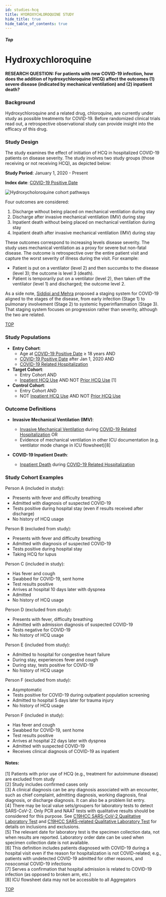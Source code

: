 ```yaml
---
id: studies-hcq
title: HYDROXYCHLOROQUINE STUDY
hide_title: true
hide_table_of_contents: true
---
```


##### Top

# Hydroxychloroquine

**RESEARCH QUESTION: For patients with new COVID-19 infection, how does the addition of hydroxychloroquine (HCQ) affect the outcomes (1) severe disease (indicated by mechanical ventilation) and (2) inpatient death?**

### Background

Hydroxychloroquine and a related drug, chloroquine, are currently under study as possible treatments for COVID-19. Before randomized clinical trials read out, a retrospective observational study can provide insight into the efficacy of this drug.

### Study Design

The study examines the effect of initiation of HCQ in hospitalized COVID-19 patients on disease severity. The study involves two study groups (those receiving or not receiving HCQ), as depicted below:

**Study Period**: January 1, 2020 - Present

**Index date**: [COVID-19 Positive Date](/docs/cohorts#covid-19-positive-date)

![Hydroxycholoroquine cohort pathways](hydroxy_cohorts.png)

Four outcomes are considered:

1. Discharge without being placed on mechanical ventilation during stay
2. Discharge after invasive mechanical ventilation (IMV) during stay
3. Inpatient death without being placed on mechanical ventilation during stay
4. Inpatient death after invasive mechanical ventilation (IMV) during stay

These outcomes correspond to increasing levels disease severity. The study uses mechanical ventilation as a proxy for severe but non-fatal disease. The outcome is retrospective over the entire patient visit and capture the worst severity of illness during the visit. For example:

* Patient is put on a ventilator (level 2) and then succumbs to the disease (level 3); the outcome is level 3 (death).
* Patient is temporarily put on a ventilator (level 2), then taken off the ventilator (level 1) and discharged; the outcome level 2.

As a side note, [Siddiqi and Mehra](https://www.ncbi.nlm.nih.gov/pmc/articles/PMC7118652/) proposed a staging system for COVID-19 aligned to the stages of the disease, from early infection (Stage 1) to pulmonary involvement (Stage 2) to systemic hyperinflammation (Stage 3). That staging system focuses on progression rather than severity, although the two are related.

[TOP](#top)

### Study Populations

* **Entry Cohort**:
  * Age at [COVID-19 Positive Date](/docs/cohorts#covid-19-positive-date) ≥ 18 years AND
  * [COVID-19 Positive Date](/docs/cohorts#covid-19-positive-date) after Jan 1, 2020 AND
  * [COVID-19 Related Hospitalization](/docs/cohorts#covid-19-related-hospitalization)
* **Target Cohort**:
  * Entry Cohort AND
  * [Inpatient HCQ Use](/docs/cohorts#inpatient-hcq-use) AND NOT [Prior HCQ Use](/docs/cohorts#prior-hcq-use) [1]
* **Control Cohort**:
  * Entry Cohort AND
  * NOT [Inpatient HCQ Use](/docs/cohorts#inpatient-hcq-use) AND NOT [Prior HCQ Use](/docs/cohorts#prior-hcq-use)

### Outcome Definitions

* **Invasive Mechanical Ventilation (IMV)**:
  * [Invasive Mechanical Ventilation](/docs/cohorts#invasive-mechanical-ventilation) during [COVID-19 Related Hospitalization](/docs/cohorts#covid-19-related-hospitalization) OR
  * Evidence of mechanical ventilation in other ICU documentation (e.g. ventilator mode change in ICU flowsheet)[8]

* **COVID-19 Inpatient Death**:
  * [Inpatient Death](/docs/cohorts#inpatient-death) during [COVID-19 Related Hospitalization](/docs/cohorts#covid-19-related-hospitalization)


### Study Cohort Examples

Person A (included in study):
* Presents with fever and difficulty breathing
* Admitted with diagnosis of suspected COVID-19
* Tests positive during hospital stay (even if results received after discharge)
* No history of HCQ usage

Person B (excluded from study):
* Presents with fever and difficulty breathing
* Admitted with diagnosis of suspected COVID-19
* Tests positive during hospital stay
* Taking HCQ for lupus

Person C (included in study):
* Has fever and cough
* Swabbed for COVID-19, sent home
* Test results positive
* Arrives at hospital 10 days later with dyspnea
* Admitted
* No history of HCQ usage

Person D (excluded from study):
* Presents with fever, difficulty breathing
* Admitted with admission diagnosis of suspected COVID-19
* Tests negative for COVID-19
* No history of HCQ usage

Person E (included from study):
* Admitted to hospital for congestive heart failure
* During stay, experiences fever and cough
* During stay, tests positive for COVID-19
* No history of HCQ usage

Person F (excluded from study):
* Asymptomatic
* Tests positive for COVID-19 during outpatient population screening
* Admitted to hospital 5 days later for trauma injury
* No history of HCQ usage

Person F (included in study):
* Has fever and cough
* Swabbed for COVID-19, sent home
* Test results positive
* Arrives at hospital 22 days later with dyspnea
* Admitted with suspected COVID-19
* Receives clinical diagnosis of COVID-19 as inpatient

#### Notes:
[1] Patients with prior use of HCQ (e.g., treatment for autoimmune disease) are excluded from study<br/>
[2] Study includes confirmed cases only<br/>
[3] A clinical diagnosis can be any diagnosis associated with an encounter, such as chief complaint, admitting diagnosis, working diagnosis, final diagnosis, or discharge diagnosis. It can also be a problem list entry.<br/>
[4] There may be local value sets/groupers for laboratory tests to detect SARS-CoV-2. Only PCR and NAAT tests with qualitative results should be considered for this purpose. See [C19HCC SARS-CoV-2 Qualitative Laboratory Test](#c19hcc-sars-cov-2-qualitative-laboratory-test) and [C19HCC SARS-related Qualitative Laboratory Test](#c19hcc-sars-related-qualitative-laboratory-test) for details on inclusions and exclusions.<br/>
[5] The relevant date for laboratory test is the specimen collection data, not when results are reported. Laboratory order date can be used when specimen collection date is not available.<br/>
[6] This definition includes patients diagnosed with COVID-19 during a hospital visit even if the reason for hospitalization is not COVID-related; e.g., patients with undetected COVID-19 admitted for other reasons, and nosocomial COVID-19 infections ​<br/>
[7] Serves a confirmation that hospital admission is related to COVID-19 infection (as opposed to broken arm, etc.)<br/>
[8] ICU flowsheet data may not be accessible to all Aggregators


[TOP](#top)